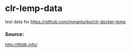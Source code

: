 # clr-lemp-data
test data for https://github.com/inmanturbo/clr-docker-lemp

### Source:
http://filldb.info/

